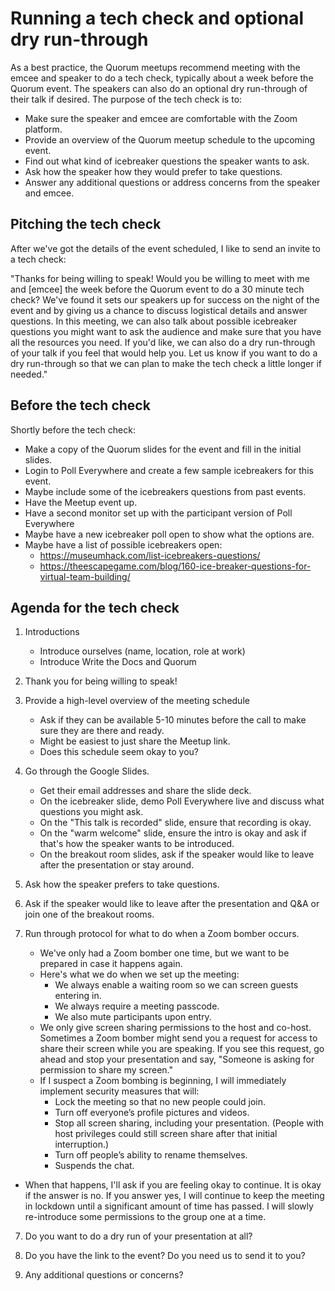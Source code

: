 # Running a tech check and optional dry run-through

As a best practice, the Quorum meetups recommend meeting with the emcee and speaker to do a tech check, typically about a week before the Quorum event.
The speakers can also do an optional dry run-through of their talk if desired.
The purpose of the tech check is to:

- Make sure the speaker and emcee are comfortable with the Zoom platform.
- Provide an overview of the Quorum meetup schedule to the upcoming event.
- Find out what kind of icebreaker questions the speaker wants to ask.
- Ask how the speaker how they would prefer to take questions.
- Answer any additional questions or address concerns from the speaker and emcee.


## Pitching the tech check

After we've got the details of the event scheduled, I like to send an invite to a tech check:

"Thanks for being willing to speak! Would you be willing to meet with me and [emcee] the week before the Quorum event to do a 30 minute tech check?
We've found it sets our speakers up for success on the night of the event and by giving us a chance to discuss logistical details and answer questions.
In this meeting, we can also talk about possible icebreaker questions you might want to ask the audience and make sure that you have all the resources you need.
If you'd like, we can also do a dry run-through of your talk if you feel that would help you.
Let us know if you want to do a dry run-through so that we can plan to make the tech check a little longer if needed."



## Before the tech check

Shortly before the tech check:

- Make a copy of the Quorum slides for the event and fill in the initial slides.
- Login to Poll Everywhere and create a few sample icebreakers for this event.
- Maybe include some of the icebreakers questions from past events.
- Have the Meetup event up.
- Have a second monitor set up with the participant version of Poll Everywhere
- Maybe have a new icebreaker poll open to show what the options are.
- Maybe have a list of possible icebreakers open:
  - https://museumhack.com/list-icebreakers-questions/
  - https://theescapegame.com/blog/160-ice-breaker-questions-for-virtual-team-building/


## Agenda for the tech check

1. Introductions
   - Introduce ourselves (name, location, role at work)
   - Introduce Write the Docs and Quorum

2. Thank you for being willing to speak!

3. Provide a high-level overview of the meeting schedule
   - Ask if they can be available 5-10 minutes before the call to make sure they are there and ready.
   - Might be easiest to just share the Meetup link.
   - Does this schedule seem okay to you?

4. Go through the Google Slides.
   - Get their email addresses and share the slide deck.
   - On the icebreaker slide, demo Poll Everywhere live and discuss what questions you might ask.
   - On the "This talk is recorded" slide, ensure that recording is okay.
   - On the "warm welcome" slide, ensure the intro is okay and ask if that's how the speaker wants to be introduced.
   - On the breakout room slides, ask if the speaker would like to leave after the presentation or stay around.

5. Ask how the speaker prefers to take questions.

6. Ask if the speaker would like to leave after the presentation and Q&A or join one of the breakout rooms.

7. Run through protocol for what to do when a Zoom bomber occurs.
   - We've only had a Zoom bomber one time, but we want to be prepared in case it happens again.
   - Here's what we do when we set up the meeting:
     - We always enable a waiting room so we can screen guests entering in.
     - We always require a meeting passcode.
     - We also mute participants upon entry.
   - We only give screen sharing permissions to the host and co-host. Sometimes a Zoom bomber might send you a request for access to share their screen while you are speaking. If you see this request, go ahead and stop your presentation and say, "Someone is asking for permission to share my screen."
   - If I suspect a Zoom bombing is beginning, I will immediately implement security measures that will:
     - Lock the meeting so that no new people could join.
     - Turn off everyone’s profile pictures and videos.
     - Stop all screen sharing, including your presentation. (People with host privileges could still screen share after that initial interruption.)
     - Turn off people’s ability to rename themselves.
     - Suspends the chat.
  - When that happens, I'll ask if you are feeling okay to continue. It is okay if the answer is no. If you answer yes, I will continue to keep the meeting in lockdown until a significant amount of time has passed. I will slowly re-introduce some permissions to the group one at a time.


7. Do you want to do a dry run of your presentation at all?

8. Do you have the link to the event? Do you need us to send it to you?

9. Any additional questions or concerns?
